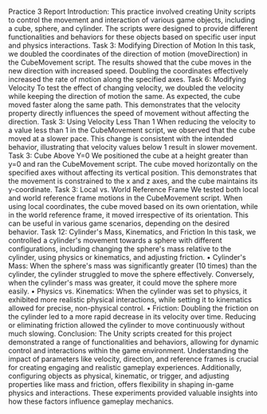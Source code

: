 Practice 3 Report
Introduction:
This practice involved creating Unity scripts to control the movement and interaction of various
game objects, including a cube, sphere, and cylinder. The scripts were designed to provide different
functionalities and behaviors for these objects based on specific user input and physics interactions.
Task 3: Modifying Direction of Motion
In this task, we doubled the coordinates of the direction of motion (moveDirection) in the
CubeMovement script. The results showed that the cube moves in the new direction with increased
speed. Doubling the coordinates effectively increased the rate of motion along the specified axes.
Task 6: Modifying Velocity
To test the effect of changing velocity, we doubled the velocity while keeping the direction of
motion the same. As expected, the cube moved faster along the same path. This demonstrates that
the velocity property directly influences the speed of movement without affecting the direction.
Task 3: Using Velocity Less Than 1
When reducing the velocity to a value less than 1 in the CubeMovement script, we observed that the
cube moved at a slower pace. This change is consistent with the intended behavior, illustrating that
velocity values below 1 result in slower movement.
Task 3: Cube Above Y=0
We positioned the cube at a height greater than y=0 and ran the CubeMovement script. The cube
moved horizontally on the specified axes without affecting its vertical position. This demonstrates
that the movement is constrained to the x and z axes, and the cube maintains its y-coordinate.
Task 3: Local vs. World Reference Frame
We tested both local and world reference frame motions in the CubeMovement script. When using
local coordinates, the cube moved based on its own orientation, while in the world reference frame,
it moved irrespective of its orientation. This can be useful in various game scenarios, depending on
the desired behavior.
Task 12: Cylinder's Mass, Kinematics, and Friction
In this task, we controlled a cylinder's movement towards a sphere with different configurations,
including changing the sphere's mass relative to the cylinder, using physics or kinematics, and
adjusting friction.
• Cylinder's Mass: When the sphere's mass was significantly greater (10 times) than the
cylinder, the cylinder struggled to move the sphere effectively. Conversely, when the
cylinder's mass was greater, it could move the sphere more easily.
• Physics vs. Kinematics: When the cylinder was set to physics, it exhibited more realistic
physical interactions, while setting it to kinematics allowed for precise, non-physical control.
• Friction: Doubling the friction on the cylinder led to a more rapid decrease in its velocity
over time. Reducing or eliminating friction allowed the cylinder to move continuously
without much slowing.
Conclusion:
The Unity scripts created for this project demonstrated a range of functionalities and behaviors,
allowing for dynamic control and interactions within the game environment. Understanding the
impact of parameters like velocity, direction, and reference frames is crucial for creating engaging
and realistic gameplay experiences. Additionally, configuring objects as physical, kinematic, or
trigger, and adjusting properties like mass and friction, offers flexibility in shaping in-game physics
and interactions. These experiments provided valuable insights into how these factors influence
gameplay mechanics.